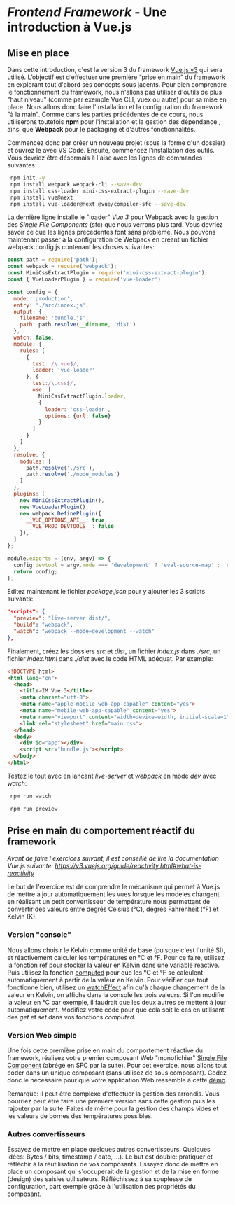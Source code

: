# *Frontend Framework* - Une introduction à Vue.js


## Mise en place

Dans cette introduction, c'est la version 3 du framework  [Vue.js v3](https://v3.vuejs.org/) qui sera utilisé. L’objectif est d’effectuer une première “prise en main” du framework en explorant tout d'abord ses concepts sous jacents. Pour bien comprendre le fonctionnement du framework, nous n'allons pas utiliser d'outils de plus "haut niveau" (comme par exemple Vue CLI, vuex ou autre) pour sa mise en place. Nous allons donc faire l'installation et la configuration du framework "à la main". Comme dans les parties précédentes de ce cours, nous utiliserons toutefois **npm** pour l'installation et la gestion des dépendance , ainsi que **Webpack** pour le packaging et d'autres fonctionnalités. 

Commencez donc par créer un nouveau projet (sous la forme d'un dossier) et ouvrez le avec VS Code. Ensuite, commencez l'installation des outils. Vous devriez être désormais à l'aise avec les lignes de commandes suivantes:

```bash
 npm init -y
 npm install webpack webpack-cli --save-dev
 npm install css-loader mini-css-extract-plugin --save-dev
 npm install vue@next
 npm install vue-loader@next @vue/compiler-sfc --save-dev 
```
La dernière ligne installe le "loader" *Vue 3* pour Webpack avec la gestion des *Single File Components* (sfc) que nous verrons plus tard. Vous devriez savoir ce que les lignes précédentes font sans problème. Nous pouvons maintenant passer à la configuration de Webpack en créant un fichier webpack.config.js contenant les choses suivantes:

```js
const path = require('path');
const webpack = require('webpack');
const MiniCssExtractPlugin = require('mini-css-extract-plugin');
const { VueLoaderPlugin } = require('vue-loader')

const config = {
  mode: 'production',
  entry: './src/index.js',
  output: {
    filename: 'bundle.js',
    path: path.resolve(__dirname, 'dist')
  },
  watch: false,
  module: {
    rules: [
      {
        test: /\.vue$/,
        loader: 'vue-loader'
      }, {
        test:/\.css$/,
        use: [
          MiniCssExtractPlugin.loader,
          {
            loader: 'css-loader',
            options: {url: false}
          }
        ]
      }
    ]
  },
  resolve: {
    modules: [
      path.resolve('./src'),
      path.resolve('./node_modules')
    ]
  },
  plugins: [
    new MiniCssExtractPlugin(),
    new VueLoaderPlugin(),
    new webpack.DefinePlugin({
      __VUE_OPTIONS_API__: true,
      __VUE_PROD_DEVTOOLS__: false
    }),
  ]
};

module.exports = (env, argv) => {
  config.devtool = argv.mode === 'development' ? 'eval-source-map' : 'source-map';
  return config;
};
```

Editez maintenant le fichier *package.json* pour y ajouter les 3 scripts suivants:
```json
"scripts": {
  "preview": "live-server dist/",
  "build": "webpack",
  "watch": "webpack --mode=development --watch"
},
```

Finalement, créez les dossiers *src* et *dist*, un fichier *index.js* dans *./src*, un fichier *index.html* dans *./dist* avec le code HTML adéquat. Par exemple:

```html
<!DOCTYPE html>
<html lang="en">
  <head>
    <title>IM Vue 3</title>
    <meta charset="utf-8">
    <meta name="apple-mobile-web-app-capable" content="yes">
    <meta name="mobile-web-app-capable" content="yes">
    <meta name="viewport" content="width=device-width, initial-scale=1">
    <link rel="stylesheet" href="main.css">
  </head>
  <body>
    <div id="app"></div>
    <script src="bundle.js"></script>
  </body>
</html>
```
Testez le tout avec en lancant *live-server* et *webpack* en mode *dev* avec *watch*:
```bash
 npm run watch
```
```bash
 npm run preview
```


## Prise en main du comportement réactif du framework

*Avant de faire l'exercices suivant,  il est conseillé de lire la documentation Vue.js suivante: https://v3.vuejs.org/guide/reactivity.html#what-is-reactivity*

Le but de l'exercice est de comprendre le mécanisme qui permet à Vue.js de mettre à jour automatiquement les vues lorsque les modèles changent en réalisant un petit convertisseur de température nous permettant de convertir des valeurs entre degrés Celsius (°C), degrés Fahrenheit (°F) et Kelvin (K).

### Version "console"

Nous allons choisir le Kelvin comme unité de base (puisque c'est l'unité SI),  et réactivement calculer les températures en °C et °F. Pour ce faire, utilisez la fonction [ref](https://v3.vuejs.org/guide/composition-api-introduction.html#reactive-variables-with-ref) pour stocker la valeur en Kelvin dans une variable réactive. Puis utilisez la fonction [computed](https://v3.vuejs.org/guide/reactivity-computed-watchers.html#computed-values) pour que les °C et °F se calculent automatiquement à partir de la valeur en Kelvin. Pour vérifier que tout fonctionne bien, utilisez un [watchEffect](https://v3.vuejs.org/guide/reactivity-computed-watchers.html#watcheffect) afin qu'à chaque changement de la valeur en Kelvin, on affiche dans la console les trois valeurs. Si l'on modifie la valeur en °C par exemple, il faudrait que les deux autres se mettent à jour automatiquement. Modifiez votre code pour que cela soit le cas en utilisant des *get* et *set* dans vos fonctions *computed*.

### Version Web simple

Une fois cette première prise en main du comportement réactive du framework, réalisez votre premier composant Web "monofichier" [Single File Component](https://v3.vuejs.org/guide/single-file-component.html#introduction)  (abrégé en SFC par la suite). Pour cet exercice, nous allons tout coder dans un unique composant (sans utilisez de sous composant). Codez donc le nécessaire pour que votre application Web ressemble à cette [démo](https://chabloz.eu/files/temperatures/).

Remarque: il peut être complexe d'effectuer la gestion des arrondis. Vous pourriez peut être faire une première version sans cette gestion puis les rajouter par la suite. Faites de même pour la gestion des champs vides et les valeurs de bornes des températures possibles.  

### Autres convertisseurs

Essayez de mettre en place quelques autres convertisseurs. Quelques idées: Bytes / bits,  timestamp / date, ...). Le but est double: pratiquer et réfléchir à la réutilisation de vos composants.  Essayez donc de mettre en place un composant qui s'occuperait de la gestion et de la mise en forme (design) des saisies utilisateurs. Réfléchissez à sa souplesse de configuration, part exemple grâce à l'utilisation des propriétés du composant.
